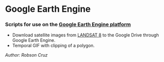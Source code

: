 # Google Earth Engine
### Scripts for use on the [Google Earth Engine platform](https://earthengine.google.com/)
* Download satellite images from [LANDSAT 8](https://www.usgs.gov/core-science-systems/nli/landsat/landsat-8?qt-science_support_page_related_con=0#qt-science_support_page_related_con) to the Google Drive through Google Earth Engine.
* Temporal GIF with clipping of a polygon.

_Author: Robson Cruz_
